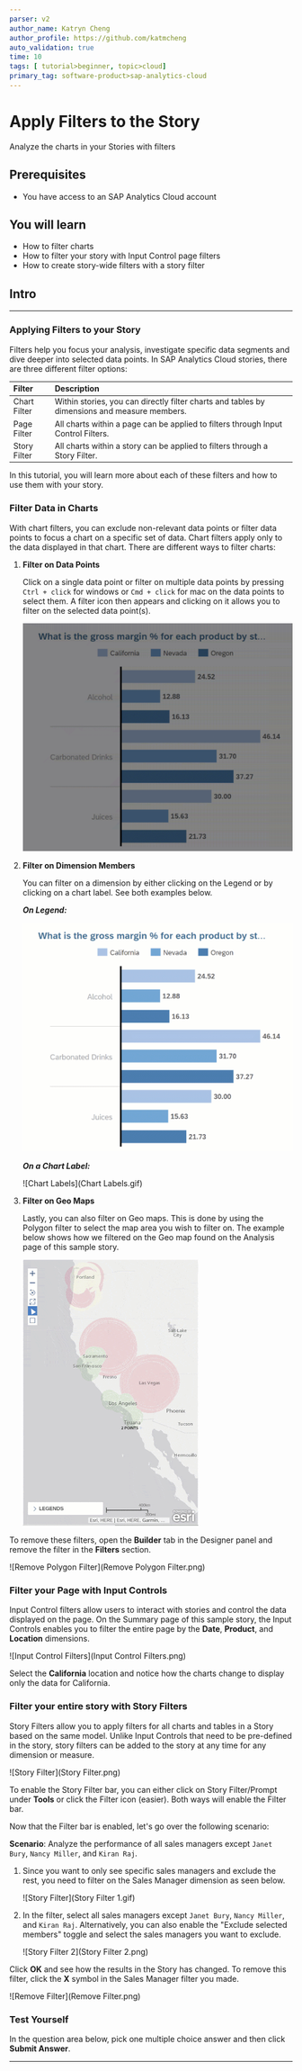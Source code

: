 ```yaml
---
parser: v2
author_name: Katryn Cheng
author_profile: https://github.com/katmcheng
auto_validation: true
time: 10
tags: [ tutorial>beginner, topic>cloud]
primary_tag: software-product>sap-analytics-cloud
---
```


# Apply Filters to the Story
<!-- description --> Analyze the charts in your Stories with filters

## Prerequisites
- You have access to an SAP Analytics Cloud account

## You will learn
  - How to filter charts
  - How to filter your story with Input Control page filters
  - How to create story-wide filters with a story filter

## Intro
<!-- Add additional information: Background information, longer prerequisites -->

---

### Applying Filters to your Story


Filters help you focus your analysis, investigate specific data segments and dive deeper into selected data points.  In SAP Analytics Cloud stories, there are three different filter options:

|  Filter         | Description
|  :------------- | :-------------
|  Chart Filter   | Within stories, you can directly filter charts and tables by dimensions and measure members.
|  Page Filter    | All charts within a page can be applied to filters through Input Control Filters.
|  Story Filter   | All charts within a story can be applied to filters through a Story Filter.

In this tutorial, you will learn more about each of these filters and how to use them with your story.


### Filter Data in Charts


With chart filters, you can exclude non-relevant data points or filter data points to focus a chart on a specific set of data. Chart filters apply only to the data displayed in that chart. There are different ways to filter charts:

1. **Filter on Data Points**

    Click on a single data point or filter on multiple data points by pressing `Ctrl + click` for windows or `Cmd + click` for mac on the data points to select them. A filter icon then appears and clicking on it allows you to filter on the selected data point(s).  

    ![Filter](Filter.gif)

  2. **Filter on Dimension Members**  

      You can filter on a dimension by either clicking on the Legend or by clicking on a chart label.  See both examples below.

      ***On Legend:***  

      ![Legend](Legend.gif)

      ***On a Chart Label:***  

      ![Chart Labels](Chart Labels.gif)

  3. **Filter on Geo Maps**

      Lastly, you can also filter on Geo maps. This is done by using the Polygon filter to select the map area you wish to filter on. The example below shows how we filtered on the Geo map found on the Analysis page of this sample story.  

      ![Geo](Geo.gif)

To remove these filters, open the **Builder** tab in the Designer panel and remove the filter in the **Filters** section.

![Remove Polygon Filter](Remove Polygon Filter.png)



### Filter your Page with Input Controls


Input Control filters allow users to interact with stories and control the data displayed on the page. On the Summary page of this sample story, the Input Controls enables you to filter the entire page by the **Date**, **Product**, and **Location** dimensions.  

![Input Control Filters](Input Control Filters.png)

Select the **California** location and notice how the charts change to display only the data for California.


### Filter your entire story with Story Filters


Story Filters allow you to apply filters for all charts and tables in a Story based on the same model. Unlike Input Controls that need to be pre-defined in the story, story filters can be added to the story at any time for any dimension or measure.

![Story Filter](Story Filter.png)

To enable the Story Filter bar, you can either click on Story Filter/Prompt under **Tools** or click the Filter icon (easier). Both ways will enable the Filter bar.

Now that the Filter bar is enabled, let's go over the following scenario:  

**Scenario**: Analyze the performance of all sales managers except `Janet Bury`, `Nancy Miller`, and `Kiran Raj`.    


1. Since you want to only see specific sales managers and exclude the rest, you need to filter on the Sales Manager dimension as seen below.  

      ![Story Filter](Story Filter 1.gif)



2. In the filter, select all sales managers except `Janet Bury`, `Nancy Miller`, and `Kiran Raj`.  Alternatively, you can also enable the "Exclude selected members" toggle and select the sales managers you want to exclude.  

      ![Story Filter 2](Story Filter 2.png)

Click **OK** and see how the results in the Story has changed. To remove this filter, click the **X** symbol in the Sales Manager filter you made.

![Remove Filter](Remove Filter.png)


### Test Yourself

In the question area below, pick one multiple choice answer and then click **Submit Answer**.



---
